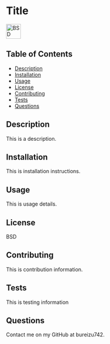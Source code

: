 # Title

<img src="https://img.shields.io/badge/license-BSD-purple" alt="BSD" height="40">


## Table of Contents

- [Description](#description)
- [Installation](#installation)
- [Usage](#usage)
- [License](#license)
- [Contributing](#contributing)
- [Tests](#tests)
- [Questions](#questions)

## Description
This is a description.

## Installation
This is installation instructions.

## Usage
This is usage details.

## License
BSD

## Contributing
This is contribution information.

## Tests
This is testing information

## Questions
Contact me on my GitHub at bureizu742.